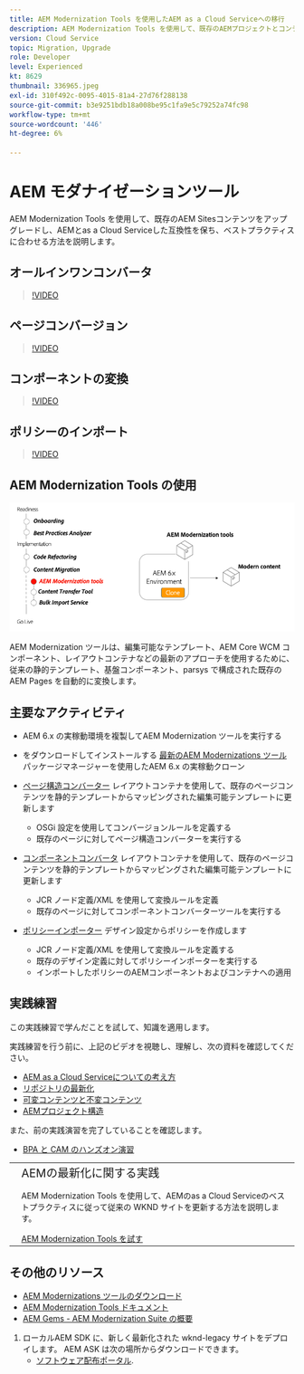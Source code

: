 ```yaml
---
title: AEM Modernization Tools を使用したAEM as a Cloud Serviceへの移行
description: AEM Modernization Tools を使用して、既存のAEMプロジェクトとコンテンツをアップグレードし、AEMとas a Cloud Serviceの互換性を保つ方法について説明します。
version: Cloud Service
topic: Migration, Upgrade
role: Developer
level: Experienced
kt: 8629
thumbnail: 336965.jpeg
exl-id: 310f492c-0095-4015-81a4-27d76f288138
source-git-commit: b3e9251bdb18a008be95c1fa9e5c79252a74fc98
workflow-type: tm+mt
source-wordcount: '446'
ht-degree: 6%

---
```



# AEM モダナイゼーションツール

AEM Modernization Tools を使用して、既存のAEM Sitesコンテンツをアップグレードし、AEMとas a Cloud Serviceした互換性を保ち、ベストプラクティスに合わせる方法を説明します。

## オールインワンコンバータ

>[!VIDEO](https://video.tv.adobe.com/v/338802?quality=12&learn=on)

## ページコンバージョン

>[!VIDEO](https://video.tv.adobe.com/v/338799?quality=12&learn=on)

## コンポーネントの変換

>[!VIDEO](https://video.tv.adobe.com/v/338788?quality=12&learn=on)

## ポリシーのインポート

>[!VIDEO](https://video.tv.adobe.com/v/338797?quality=12&learn=on)

## AEM Modernization Tools の使用

![AEM Modernization Tools のライフサイクル](./assets/aem-modernization-tools.png)

AEM Modernization ツールは、編集可能なテンプレート、AEM Core WCM コンポーネント、レイアウトコンテナなどの最新のアプローチを使用するために、従来の静的テンプレート、基盤コンポーネント、parsys で構成された既存のAEM Pages を自動的に変換します。

## 主要なアクティビティ

+ AEM 6.x の実稼動環境を複製してAEM Modernization ツールを実行する
+ をダウンロードしてインストールする [最新のAEM Modernizations ツール](https://github.com/adobe/aem-modernize-tools/releases/latest) パッケージマネージャーを使用したAEM 6.x の実稼動クローン

+ [ページ構造コンバーター](https://opensource.adobe.com/aem-modernize-tools/pages/structure/about.html) レイアウトコンテナを使用して、既存のページコンテンツを静的テンプレートからマッピングされた編集可能テンプレートに更新します
   + OSGi 設定を使用してコンバージョンルールを定義する
   + 既存のページに対してページ構造コンバーターを実行する

+ [コンポーネントコンバータ](https://opensource.adobe.com/aem-modernize-tools/pages/component/about.html) レイアウトコンテナを使用して、既存のページコンテンツを静的テンプレートからマッピングされた編集可能テンプレートに更新します
   + JCR ノード定義/XML を使用して変換ルールを定義
   + 既存のページに対してコンポーネントコンバーターツールを実行する

+ [ポリシーインポーター](https://opensource.adobe.com/aem-modernize-tools/pages/policy/about.html) デザイン設定からポリシーを作成します
   + JCR ノード定義/XML を使用して変換ルールを定義する
   + 既存のデザイン定義に対してポリシーインポーターを実行する
   + インポートしたポリシーのAEMコンポーネントおよびコンテナへの適用

## 実践練習

この実践練習で学んだことを試して、知識を適用します。

実践練習を行う前に、上記のビデオを視聴し、理解し、次の資料を確認してください。

+ [AEM as a Cloud Serviceについての考え方](./introduction.md)
+ [リポジトリの最新化](./repository-modernization.md)
+ [可変コンテンツと不変コンテンツ](../../developing/basics/mutable-immutable.md)
+ [AEMプロジェクト構造](https://experienceleague.adobe.com/docs/experience-manager-cloud-service/implementing/developing/aem-project-content-package-structure.html?lang=ja)

また、前の実践演習を完了していることを確認します。

+ [BPA と CAM のハンズオン演習](./bpa-and-cam.md#hands-on-exercise)

<table style="border-width:0">
    <tr>
        <td style="width:150px">
            <a  rel="noreferrer"
                target="_blank"
                href="https://github.com/adobe/aem-cloud-engineering-video-series-exercises/tree/session2-migration#bootcamp---session-2-migration-methodology"><img alt="実践エクササイズ GitHub リポジトリ" src="./assets/github.png"/>
            </a>        
        </td>
        <td style="width:100%;margin-bottom:1rem;">
            <div style="font-size:1.25rem;font-weight:400;">AEMの最新化に関する実践</div>
            <p style="margin:1rem 0">
                AEM Modernization Tools を使用して、AEMのas a Cloud Serviceのベストプラクティスに従って従来の WKND サイトを更新する方法を説明します。
            </p>
            <a  rel="noreferrer"
                target="_blank"
                href="https://github.com/adobe/aem-cloud-engineering-video-series-exercises/tree/session2-migration#bootcamp---session-2-migration-methodology" class="spectrum-Button spectrum-Button--primary spectrum-Button--sizeM">
                <span class="spectrum-Button-label has-no-wrap has-text-weight-bold">AEM Modernization Tools を試す</span>
            </a>
        </td>
    </tr>
</table>

## その他のリソース

+ [AEM Modernizations ツールのダウンロード](https://github.com/adobe/aem-modernize-tools/releases/latest)
+ [AEM Modernization Tools ドキュメント](https://opensource.adobe.com/aem-modernize-tools/)
+ [AEM Gems - AEM Modernization Suite の概要](https://helpx.adobe.com/experience-manager/kt/eseminars/gems/Introducing-the-AEM-Modernization-Suite.html)

1. ローカルAEM SDK に、新しく最新化された wknd-legacy サイトをデプロイします。 AEM ASK は次の場所からダウンロードできます。
   + [ソフトウェア配布ポータル](https://experience.adobe.com/#/downloads/content/software-distribution/en/general.html).
